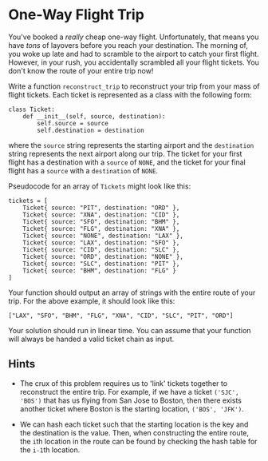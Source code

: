 # One-Way Flight Trip

You've booked a _really_ cheap one-way flight. Unfortunately, that means
you have _tons_ of layovers before you reach your destination. The
morning of, you woke up late and had to scramble to the airport to catch
your first flight. However, in your rush, you accidentally scrambled all
your flight tickets. You don't know the route of your entire trip now!

Write a function `reconstruct_trip` to reconstruct your trip from your
mass of flight tickets. Each ticket is represented as a class with the
following form:

```
class Ticket:
    def __init__(self, source, destination):
        self.source = source
        self.destination = destination
```

where the `source` string represents the starting airport and the
`destination` string represents the next airport along our trip. The
ticket for your first flight has a destination with a `source` of
`NONE`, and the ticket for your final flight has a `source` with a
`destination` of `NONE`. 

Pseudocode for an array of `Tickets` might look like this:

```
tickets = [
    Ticket{ source: "PIT", destination: "ORD" },
    Ticket{ source: "XNA", destination: "CID" },
    Ticket{ source: "SFO", destination: "BHM" },
    Ticket{ source: "FLG", destination: "XNA" },
    Ticket{ source: "NONE", destination: "LAX" },
    Ticket{ source: "LAX", destination: "SFO" },
    Ticket{ source: "CID", destination: "SLC" },
    Ticket{ source: "ORD", destination: "NONE" },
    Ticket{ source: "SLC", destination: "PIT" },
    Ticket{ source: "BHM", destination: "FLG" }
]
```

Your function should output an array of strings with the entire route of
your trip. For the above example, it should look like this:

```
["LAX", "SFO", "BHM", "FLG", "XNA", "CID", "SLC", "PIT", "ORD"]
```

Your solution should run in linear time. You can assume that your
function will always be handed a valid ticket chain as input. 

## Hints

* The crux of this problem requires us to 'link' tickets together to
  reconstruct the entire trip. For example, if we have a ticket `('SJC',
  'BOS')` that has us flying from San Jose to Boston, then there exists
  another ticket where Boston is the starting location, `('BOS',
  'JFK')`. 

* We can hash each ticket such that the starting location is the key and
  the destination is the value. Then, when constructing the entire
  route, the `i`th location in the route can be found by checking the
  hash table for the `i-1`th location.